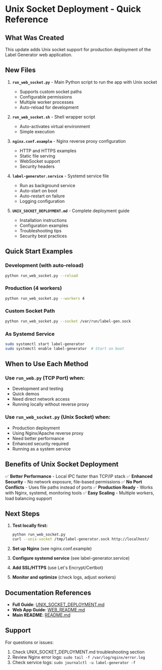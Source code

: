 # Unix Socket Deployment - Quick Reference

## What Was Created

This update adds Unix socket support for production deployment of the Label Generator web application.

## New Files

1. **`run_web_socket.py`** - Main Python script to run the app with Unix socket
   - Supports custom socket paths
   - Configurable permissions
   - Multiple worker processes
   - Auto-reload for development

2. **`run_web_socket.sh`** - Shell wrapper script
   - Auto-activates virtual environment
   - Simple execution

3. **`nginx.conf.example`** - Nginx reverse proxy configuration
   - HTTP and HTTPS examples
   - Static file serving
   - WebSocket support
   - Security headers

4. **`label-generator.service`** - Systemd service file
   - Run as background service
   - Auto-start on boot
   - Auto-restart on failure
   - Logging configuration

5. **`UNIX_SOCKET_DEPLOYMENT.md`** - Complete deployment guide
   - Installation instructions
   - Configuration examples
   - Troubleshooting tips
   - Security best practices

## Quick Start Examples

### Development (with auto-reload)
```bash
python run_web_socket.py --reload
```

### Production (4 workers)
```bash
python run_web_socket.py --workers 4
```

### Custom Socket Path
```bash
python run_web_socket.py --socket /var/run/label-gen.sock
```

### As Systemd Service
```bash
sudo systemctl start label-generator
sudo systemctl enable label-generator  # Start on boot
```

## When to Use Each Method

### Use `run_web.py` (TCP Port) when:
- Development and testing
- Quick demos
- Need direct network access
- Running locally without reverse proxy

### Use `run_web_socket.py` (Unix Socket) when:
- Production deployment
- Using Nginx/Apache reverse proxy
- Need better performance
- Enhanced security required
- Running as a system service

## Benefits of Unix Socket Deployment

✅ **Better Performance** - Local IPC faster than TCP/IP stack
✅ **Enhanced Security** - No network exposure, file-based permissions
✅ **No Port Conflicts** - Uses file paths instead of ports
✅ **Production Ready** - Works with Nginx, systemd, monitoring tools
✅ **Easy Scaling** - Multiple workers, load balancing support

## Next Steps

1. **Test locally first:**
   ```bash
   python run_web_socket.py
   curl --unix-socket /tmp/label-generator.sock http://localhost/
   ```

2. **Set up Nginx** (see nginx.conf.example)

3. **Configure systemd service** (see label-generator.service)

4. **Add SSL/HTTPS** (use Let's Encrypt/Certbot)

5. **Monitor and optimize** (check logs, adjust workers)

## Documentation References

- **Full Guide**: [UNIX_SOCKET_DEPLOYMENT.md](UNIX_SOCKET_DEPLOYMENT.md)
- **Web App Guide**: [WEB_README.md](WEB_README.md)
- **Main README**: [README.md](README.md)

## Support

For questions or issues:
1. Check UNIX_SOCKET_DEPLOYMENT.md troubleshooting section
2. Review Nginx error logs: `sudo tail -f /var/log/nginx/error.log`
3. Check service logs: `sudo journalctl -u label-generator -f`
